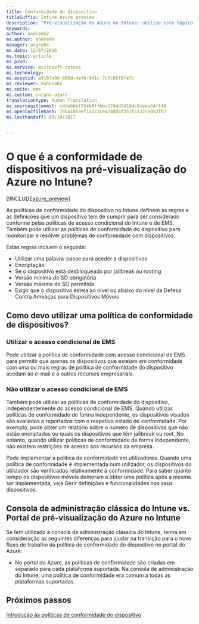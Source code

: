 ```yaml
---
title: Conformidade do dispositivo
titleSuffix: Intune Azure preview
description: "Pré-visualização do Azure no Intune: utilize este tópico para saber mais sobre a conformidade de dispositivos no Microsoft Intune"
keywords: 
author: andredm7
ms.author: andredm
manager: angrobe
ms.date: 12/07/2016
ms.topic: article
ms.prod: 
ms.service: microsoft-intune
ms.technology: 
ms.assetid: a916fa0d-890d-4efb-941c-7c3c05f8fe7c
ms.reviewer: muhosabe
ms.suite: ems
ms.custom: intune-azure
translationtype: Human Translation
ms.sourcegitcommit: cddeb6bf854b9ffbbc1744d5d164c8ceea34ff49
ms.openlocfilehash: 7d5a1859ef1a373ce424dd4f351fc137c6052fb7
ms.lasthandoff: 03/10/2017


---
```


# <a name="what-is-device-compliance-in-intune-azure-preview"></a>O que é a conformidade de dispositivos na pré-visualização do Azure no Intune?

[!INCLUDE[azure_preview](../includes/azure_preview.md)]

As políticas de conformidade do dispositivo no Intune definem as regras e as definições que um dispositivo tem de cumprir para ser considerado conforme pelas políticas de acesso condicional do Intune e de EMS. Também pode utilizar as políticas de conformidade do dispositivo para monitorizar e resolver problemas de conformidade com dispositivos. 

Estas regras incluem o seguinte:

- Utilizar uma palavra-passe para aceder a dispositivos
- Encriptação
- Se o dispositivo está desbloqueado por jailbreak ou rooting
- Versão mínima do SO obrigatória
- Versão máxima de SO permitida
- Exigir que o dispositivo esteja ao nível ou abaixo do nível da Defesa Contra Ameaças para Dispositivos Móveis

<!---##  Concepts
Following are some terms and concepts that are useful to understanding how to use compliance policies.

### Device compliance requirements
Compliance requirements are essentially rules like requiring a device PIN or encryption that you can specify as required or not required for a compliance policy.

### Actions for noncompliance

You can specify what needs to happen when a device is determined as noncompliant. This can be a sequence of actions during a specific time.
When you specify these actions, Intune will automatically initiate them in the sequence you specify. See the following example of a sequence of
actions for a device that continues to be in the noncompliant status for
a week:

-   When the device is first determined to be non-compliant, an email with noncompliant notification is sent to the user.

-   3 days after initial noncompliance state, a follow up reminder is sent to the user.

-   5 days after initial noncompliance state, a final reminder with a notification that access to company resources will be blocked on the device in 2 days if the compliance issues are not remediated is sent to the user.

-   7 days after initial noncompliance state, access to company resources is blocked. This requires that you have conditional access policy that specifies that access from noncompliant devices should    be blocked for services such as Exchange and SharePoint.

### Grace Period

This is the time between when a device is first determined as
noncompliant to when access to company resources on that device is blocked. This time allows for time that the user has to resolve
compliance issues on the device. You can also use this time to create your action sequences to send notifications to the user before their access is blocked.

Remember that you need to implement conditional access policies in addition to compliance policies in order for access to company resources to be blocked.--->

##  <a name="how-should-i-use-a-device-compliance-policy"></a>Como devo utilizar uma política de conformidade de dispositivos?

### <a name="using-ems-conditional-access"></a>Utilizar o acesso condicional de EMS
Pode utilizar a política de conformidade com acesso condicional de EMS para permitir que apenas os dispositivos que estejam em conformidade com uma ou mais regras de política de conformidade do dispositivo acedam ao e-mail e a outros recursos empresariais.

### <a name="not-using-ems-conditional-access"></a>Não utilizar o acesso condicional de EMS
Também pode utilizar as políticas de conformidade do dispositivo, independentemente do acesso condicional de EMS.
Quando utilizar políticas de conformidade de forma independente, os dispositivos visados são avaliados e reportados com o respetivo estado de conformidade. Por exemplo, pode obter um relatório sobre o número de dispositivos que não estão encriptados ou quais os dispositivos que têm jailbreak ou root. No entanto, quando utilizar políticas de conformidade de forma independente, não existem restrições de acesso aos recursos da empresa.

Pode implementar a política de conformidade em utilizadores. Quando uma política de conformidade é implementada num utilizador, os dispositivos do utilizador são verificados relativamente à conformidade. Para saber quanto tempo os dispositivos móveis demoram a obter uma política após a mesma ser implementada, veja Gerir definições e funcionalidades nos seus dispositivos.

##  <a name="intune-classic-admin-console-vs-intune-azure-preview-portal"></a>Consola de administração clássica do Intune vs. Portal de pré-visualização do Azure no Intune

Se tem utilizado a consola de administração clássica do Intune, tenha em consideração as seguintes diferenças para ajudar na transição para o novo fluxo de trabalho da política de conformidade do dispositivo no portal do Azure:

-   No portal do Azure, as políticas de conformidade são criadas em separado para cada plataforma suportada. Na consola de administração do Intune, uma política de conformidade era comum a todas as plataformas suportadas.

<!--- -   In the Azure portal, you have the ability to specify actions and notifications that are intiated when a device is determined to be noncompliant. This ability does not exist in the Intune admin console.

-   In the Azure portal, you can set a grace period to allow time for the end-user to get their device back to compliance status before they completely lose the ability to get company data on their device. This is not available in the Intune admin console.--->

##  <a name="next-steps"></a>Próximos passos

[Introdução às políticas de conformidade do dispositivo](get-started-with-device-compliance.md)


<!---### See also

Conditional access--->

